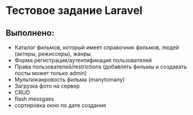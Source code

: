 <h1>Тестовое задание Laravel</h1>

<h2> Выполнено: </h2>
<ul> 
<li>    Каталог фильмов, который имеет справочник фильмов, людей (актеры, режиссеры), жанры
<li>    Форма регистрация/аутентификация пользователей   
<li>    Права пользователей/restrictions (добавлять фильмы и создавать посты может только admin) 
<li>    Мультижанровость фильма (manytomany)
<li>    Загрузка фото на сервер
<li>    CRUD
<li>    flash messgaes    
<li>    сортировка окно по дате создания
</ul>



